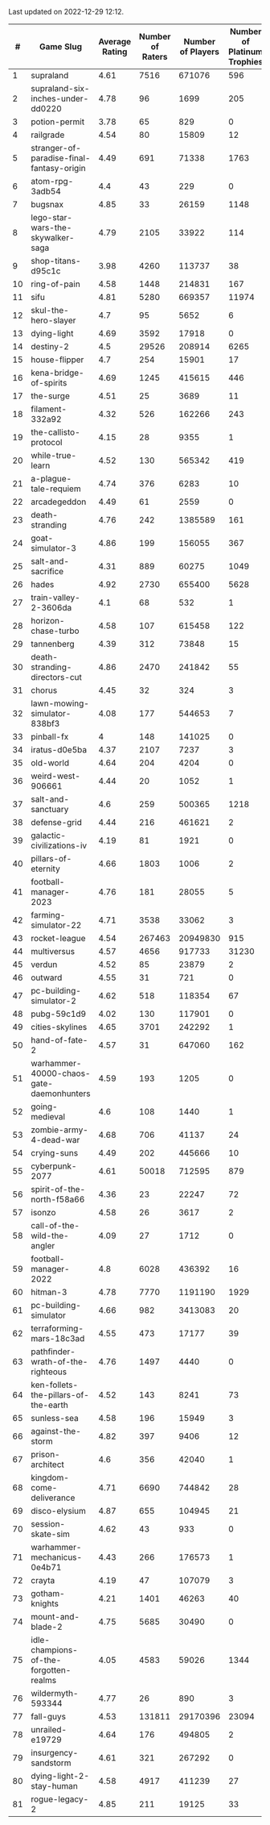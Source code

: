Last updated on 2022-12-29 12:12.


|#|Game Slug|Average Rating|Number of Raters|Number of Players|Number of Platinum Trophies|Max Rarity (%)|
|---|---|---|---|---|---|---|
|1|supraland|4.61|7516|671076|596|99|
|2|supraland-six-inches-under-dd0220|4.78|96|1699|205|99|
|3|potion-permit|3.78|65|829|0|98|
|4|railgrade|4.54|80|15809|12|98|
|5|stranger-of-paradise-final-fantasy-origin|4.49|691|71338|1763|98|
|6|atom-rpg-3adb54|4.4|43|229|0|97|
|7|bugsnax|4.85|33|26159|1148|97|
|8|lego-star-wars-the-skywalker-saga|4.79|2105|33922|114|97|
|9|shop-titans-d95c1c|3.98|4260|113737|38|97|
|10|ring-of-pain|4.58|1448|214831|167|96|
|11|sifu|4.81|5280|669357|11974|96|
|12|skul-the-hero-slayer|4.7|95|5652|6|96|
|13|dying-light|4.69|3592|17918|0|95|
|14|destiny-2|4.5|29526|208914|6265|94|
|15|house-flipper|4.7|254|15901|17|94|
|16|kena-bridge-of-spirits|4.69|1245|415615|446|94|
|17|the-surge|4.51|25|3689|11|94|
|18|filament-332a92|4.32|526|162266|243|93|
|19|the-callisto-protocol|4.15|28|9355|1|93|
|20|while-true-learn|4.52|130|565342|419|93|
|21|a-plague-tale-requiem|4.74|376|6283|10|91|
|22|arcadegeddon|4.49|61|2559|0|91|
|23|death-stranding|4.76|242|1385589|161|91|
|24|goat-simulator-3|4.86|199|156055|367|91|
|25|salt-and-sacrifice|4.31|889|60275|1049|91|
|26|hades|4.92|2730|655400|5628|89|
|27|train-valley-2-3606da|4.1|68|532|1|89|
|28|horizon-chase-turbo|4.58|107|615458|122|88|
|29|tannenberg|4.39|312|73848|15|88|
|30|death-stranding-directors-cut|4.86|2470|241842|55|87|
|31|chorus|4.45|32|324|3|86|
|32|lawn-mowing-simulator-838bf3|4.08|177|544653|7|86|
|33|pinball-fx|4|148|141025|0|86|
|34|iratus-d0e5ba|4.37|2107|7237|3|85|
|35|old-world|4.64|204|4204|0|84|
|36|weird-west-906661|4.44|20|1052|1|84|
|37|salt-and-sanctuary|4.6|259|500365|1218|83|
|38|defense-grid|4.44|216|461621|2|80|
|39|galactic-civilizations-iv|4.19|81|1921|0|80|
|40|pillars-of-eternity|4.66|1803|1006|2|80|
|41|football-manager-2023|4.76|181|28055|5|79|
|42|farming-simulator-22|4.71|3538|33062|3|78|
|43|rocket-league|4.54|267463|20949830|915|77|
|44|multiversus|4.57|4656|917733|31230|76|
|45|verdun|4.52|85|23879|2|75|
|46|outward|4.55|31|721|0|74|
|47|pc-building-simulator-2|4.62|518|118354|67|74|
|48|pubg-59c1d9|4.02|130|117901|0|73|
|49|cities-skylines|4.65|3701|242292|1|72|
|50|hand-of-fate-2|4.57|31|647060|162|72|
|51|warhammer-40000-chaos-gate-daemonhunters|4.59|193|1205|0|69|
|52|going-medieval|4.6|108|1440|1|67|
|53|zombie-army-4-dead-war|4.68|706|41137|24|67|
|54|crying-suns|4.49|202|445666|10|65|
|55|cyberpunk-2077|4.61|50018|712595|879|64|
|56|spirit-of-the-north-f58a66|4.36|23|22247|72|64|
|57|isonzo|4.58|26|3617|2|58|
|58|call-of-the-wild-the-angler|4.09|27|1712|0|52|
|59|football-manager-2022|4.8|6028|436392|16|49|
|60|hitman-3|4.78|7770|1191190|1929|48|
|61|pc-building-simulator|4.66|982|3413083|20|48|
|62|terraforming-mars-18c3ad|4.55|473|17177|39|48|
|63|pathfinder-wrath-of-the-righteous|4.76|1497|4440|0|47|
|64|ken-follets-the-pillars-of-the-earth|4.52|143|8241|73|46|
|65|sunless-sea|4.58|196|15949|3|36|
|66|against-the-storm|4.82|397|9406|12|34|
|67|prison-architect|4.6|356|42040|1|31|
|68|kingdom-come-deliverance|4.71|6690|744842|28|30|
|69|disco-elysium|4.87|655|104945|21|28|
|70|session-skate-sim|4.62|43|933|0|25|
|71|warhammer-mechanicus-0e4b71|4.43|266|176573|1|24|
|72|crayta|4.19|47|107079|3|23|
|73|gotham-knights|4.21|1401|46263|40|20|
|74|mount-and-blade-2|4.75|5685|30490|0|20|
|75|idle-champions-of-the-forgotten-realms|4.05|4583|59026|1344|15|
|76|wildermyth-593344|4.77|26|890|3|12|
|77|fall-guys|4.53|131811|29170396|23094|8|
|78|unrailed-e19729|4.64|176|494805|2|7|
|79|insurgency-sandstorm|4.61|321|267292|0|6|
|80|dying-light-2-stay-human|4.58|4917|411239|27|4|
|81|rogue-legacy-2|4.85|211|19125|33|2|
